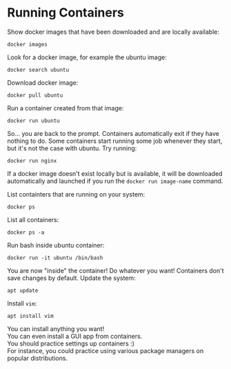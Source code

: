# Running Containers

Show docker images that have been downloaded and are locally available:

	docker images

Look for a docker image, for example the ubuntu image:

	docker search ubuntu

Download docker image:

	docker pull ubuntu

Run a container created from that image:

	docker run ubuntu

So... you are back to the prompt. Containers automatically exit if they have
nothing to do. Some containers start running some job whenever they start, but
it's not the case with ubuntu. Try running:

	docker run nginx

If a docker image doesn't exist locally but is available, it will be downloaded
automatically and launched if you run the `docker run image-name` command.

List containters that are running on your system:

	docker ps

List all containers:

	docker ps -a

Run bash inside ubuntu container:

	docker run -it ubuntu /bin/bash

You are now "inside" the container! Do whatever you want!  Containers don't
save changes by default. Update the system:

	apt update

Install `vim`:

	apt install vim

You can install anything you want!  
You can even install a GUI app from containers.  
You should practice settings up containers :)  
For instance, you could practice using various package managers on popular
distributions.
